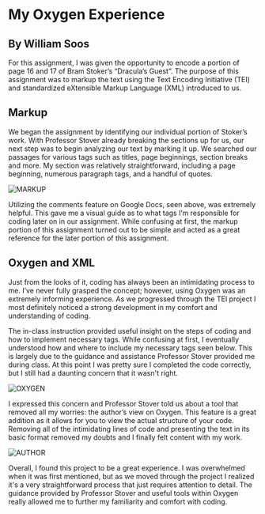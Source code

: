 # My Oxygen Experience
## By William Soos

For this assignment, I was given the opportunity to encode a portion of page 16 and 17 of Bram Stoker’s “Dracula’s Guest”. The purpose of this assignment was to markup the text using the Text Encoding Initiative (TEI) and standardized eXtensible Markup Language (XML) introduced to us.

## **Markup**
We began the assignment by identifying our individual portion of Stoker’s work. With Professor Stover already breaking the sections up for us, our next step was to begin analyzing our text by marking it up. We searched our passages for various tags such as titles, page beginnings, section breaks and more. My section was relatively straightforward, including a page beginning, numerous paragraph tags, and a handful of quotes.

![MARKUP](https://williamsoos.github.io/Dr.Soos/images/Markup.png)

Utilizing the comments feature on Google Docs, seen above, was extremely helpful. This gave me a visual guide as to what tags I’m responsible for coding later on in our assignment. While confusing at first, the markup portion of this assignment turned out to be simple and acted as a great reference for the later portion of this assignment.

## **Oxygen and XML**
Just from the looks of it, coding has always been an intimidating process to me. I’ve never fully grasped the concept; however, using Oxygen was an extremely informing experience. As we progressed through the TEI project I most definitely noticed a strong development in my comfort and understanding of coding. 

The in-class instruction provided useful insight on the steps of coding and how to implement necessary tags. While confusing at first, I eventually understood how and where to include my necessary tags seen below. This is largely due to the guidance and assistance Professor Stover provided me during class. At this point I was pretty sure I completed the code correctly, but I still had a daunting concern that it wasn't right.  

![OXYGEN](https://williamsoos.github.io/Dr.Soos/images/OxygenCode.png)

I expressed this concern and Professor Stover told us about a tool that removed all my worries: the author’s view on Oxygen. This feature is a great addition as it allows for you to view the actual structure of your code. Removing all of the intimidating lines of code and presenting the text in its basic format removed my doubts and I finally felt content with my work. 

![AUTHOR](https://williamsoos.github.io/Dr.Soos/images/AuthorsView.png)
  
Overall, I found this project to be a great experience. I was overwhelmed when it was first mentioned, but as we moved through the project I realized it's a very straightforward process that just requires attention to detail. The guidance provided by Professor Stover and useful tools within Oxygen really allowed me to further my familiarity and comfort with coding.
